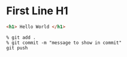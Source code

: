 # First Line H1
```HTML
<h1> Hello World </h1>
```

```
% git add .
% git commit -m "message to show in commit"
git push
```
